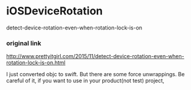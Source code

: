 # iOSDeviceRotation
detect-device-rotation-even-when-rotation-lock-is-on

### original link
http://www.prettyitgirl.com/2015/11/detect-device-rotation-even-when-rotation-lock-is-on.html

I just converted objc to swift. But there are some force unwrappings. 
Be careful of it, if you want to use in your product(not test) project,
